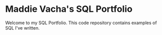 # Maddie Vacha's SQL Portfolio
Welcome to my SQL Portfolio. This code repository contains examples of SQL I've written. 
